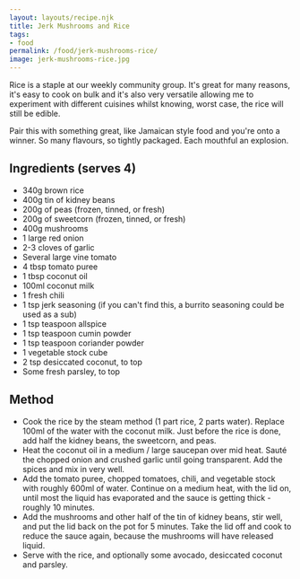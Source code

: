 ```yaml
---
layout: layouts/recipe.njk
title: Jerk Mushrooms and Rice
tags:
- food
permalink: /food/jerk-mushrooms-rice/
image: jerk-mushrooms-rice.jpg
---
```


Rice is a staple at our weekly community group. It's great for many reasons, it's easy to cook on bulk and it's also very versatile allowing me to experiment with different cuisines whilst knowing, worst case, the rice will still be edible.

Pair this with something great, like Jamaican style food and you're onto a winner. So many flavours, so tightly packaged. Each mouthful an explosion.

## Ingredients (serves 4)
- 340g brown rice
- 400g tin of kidney beans
- 200g of peas (frozen, tinned, or fresh)
- 200g of sweetcorn (frozen, tinned, or fresh)
- 400g mushrooms
- 1 large red onion
- 2-3 cloves of garlic
- Several large vine tomato
- 4 tbsp tomato puree
- 1 tbsp coconut oil
- 100ml coconut milk
- 1 fresh chili
- 1 tsp jerk seasoning (if you can't find this, a burrito seasoning could be used as a sub)
- 1 tsp teaspoon allspice
- 1 tsp teaspoon cumin powder
- 1 tsp teaspoon coriander powder
- 1 vegetable stock cube
- 2 tsp desiccated coconut, to top
- Some fresh parsley, to top

## Method
- Cook the rice by the steam method (1 part rice, 2 parts water). Replace 100ml of the water with the coconut milk. Just before the rice is done, add half the kidney beans, the sweetcorn, and peas.
- Heat the coconut oil in a medium / large saucepan over mid heat. Sauté the chopped onion and crushed garlic until going transparent. Add the spices and mix in very well.
- Add the tomato puree, chopped tomatoes, chili, and vegetable stock with roughly 600ml of water. Continue on a medium heat, with the lid on, until most the liquid has evaporated and the sauce is getting thick - roughly 10 minutes.
- Add the mushrooms and other half of the tin of kidney beans, stir well, and put the lid back on the pot for 5 minutes. Take the lid off and cook to reduce the sauce again, because the mushrooms will have released liquid.
- Serve with the rice, and optionally some avocado, desiccated coconut and parsley.
